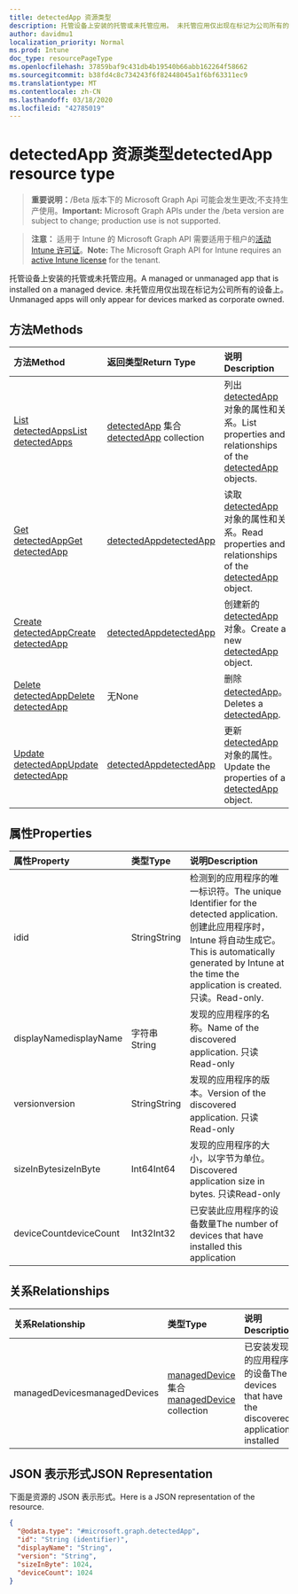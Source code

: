 ```yaml
---
title: detectedApp 资源类型
description: 托管设备上安装的托管或未托管应用。 未托管应用仅出现在标记为公司所有的设备上。
author: davidmu1
localization_priority: Normal
ms.prod: Intune
doc_type: resourcePageType
ms.openlocfilehash: 37859baf9c431db4b19540b66abb162264f58662
ms.sourcegitcommit: b38fd4c8c734243f6f82448045a1f6bf63311ec9
ms.translationtype: MT
ms.contentlocale: zh-CN
ms.lasthandoff: 03/18/2020
ms.locfileid: "42785019"
---
```

# <a name="detectedapp-resource-type"></a><span data-ttu-id="9f24d-104">detectedApp 资源类型</span><span class="sxs-lookup"><span data-stu-id="9f24d-104">detectedApp resource type</span></span>

> <span data-ttu-id="9f24d-105">**重要说明：**/Beta 版本下的 Microsoft Graph Api 可能会发生更改;不支持生产使用。</span><span class="sxs-lookup"><span data-stu-id="9f24d-105">**Important:** Microsoft Graph APIs under the /beta version are subject to change; production use is not supported.</span></span>

> <span data-ttu-id="9f24d-106">**注意：** 适用于 Intune 的 Microsoft Graph API 需要适用于租户的[活动 Intune 许可证](https://go.microsoft.com/fwlink/?linkid=839381)。</span><span class="sxs-lookup"><span data-stu-id="9f24d-106">**Note:** The Microsoft Graph API for Intune requires an [active Intune license](https://go.microsoft.com/fwlink/?linkid=839381) for the tenant.</span></span>

<span data-ttu-id="9f24d-107">托管设备上安装的托管或未托管应用。</span><span class="sxs-lookup"><span data-stu-id="9f24d-107">A managed or unmanaged app that is installed on a managed device.</span></span> <span data-ttu-id="9f24d-108">未托管应用仅出现在标记为公司所有的设备上。</span><span class="sxs-lookup"><span data-stu-id="9f24d-108">Unmanaged apps will only appear for devices marked as corporate owned.</span></span>

## <a name="methods"></a><span data-ttu-id="9f24d-109">方法</span><span class="sxs-lookup"><span data-stu-id="9f24d-109">Methods</span></span>
|<span data-ttu-id="9f24d-110">方法</span><span class="sxs-lookup"><span data-stu-id="9f24d-110">Method</span></span>|<span data-ttu-id="9f24d-111">返回类型</span><span class="sxs-lookup"><span data-stu-id="9f24d-111">Return Type</span></span>|<span data-ttu-id="9f24d-112">说明</span><span class="sxs-lookup"><span data-stu-id="9f24d-112">Description</span></span>|
|:---|:---|:---|
|[<span data-ttu-id="9f24d-113">List detectedApps</span><span class="sxs-lookup"><span data-stu-id="9f24d-113">List detectedApps</span></span>](../api/intune-devices-detectedapp-list.md)|<span data-ttu-id="9f24d-114">[detectedApp](../resources/intune-devices-detectedapp.md) 集合</span><span class="sxs-lookup"><span data-stu-id="9f24d-114">[detectedApp](../resources/intune-devices-detectedapp.md) collection</span></span>|<span data-ttu-id="9f24d-115">列出 [detectedApp](../resources/intune-devices-detectedapp.md) 对象的属性和关系。</span><span class="sxs-lookup"><span data-stu-id="9f24d-115">List properties and relationships of the [detectedApp](../resources/intune-devices-detectedapp.md) objects.</span></span>|
|[<span data-ttu-id="9f24d-116">Get detectedApp</span><span class="sxs-lookup"><span data-stu-id="9f24d-116">Get detectedApp</span></span>](../api/intune-devices-detectedapp-get.md)|[<span data-ttu-id="9f24d-117">detectedApp</span><span class="sxs-lookup"><span data-stu-id="9f24d-117">detectedApp</span></span>](../resources/intune-devices-detectedapp.md)|<span data-ttu-id="9f24d-118">读取 [detectedApp](../resources/intune-devices-detectedapp.md) 对象的属性和关系。</span><span class="sxs-lookup"><span data-stu-id="9f24d-118">Read properties and relationships of the [detectedApp](../resources/intune-devices-detectedapp.md) object.</span></span>|
|[<span data-ttu-id="9f24d-119">Create detectedApp</span><span class="sxs-lookup"><span data-stu-id="9f24d-119">Create detectedApp</span></span>](../api/intune-devices-detectedapp-create.md)|[<span data-ttu-id="9f24d-120">detectedApp</span><span class="sxs-lookup"><span data-stu-id="9f24d-120">detectedApp</span></span>](../resources/intune-devices-detectedapp.md)|<span data-ttu-id="9f24d-121">创建新的 [detectedApp](../resources/intune-devices-detectedapp.md) 对象。</span><span class="sxs-lookup"><span data-stu-id="9f24d-121">Create a new [detectedApp](../resources/intune-devices-detectedapp.md) object.</span></span>|
|[<span data-ttu-id="9f24d-122">Delete detectedApp</span><span class="sxs-lookup"><span data-stu-id="9f24d-122">Delete detectedApp</span></span>](../api/intune-devices-detectedapp-delete.md)|<span data-ttu-id="9f24d-123">无</span><span class="sxs-lookup"><span data-stu-id="9f24d-123">None</span></span>|<span data-ttu-id="9f24d-124">删除 [detectedApp](../resources/intune-devices-detectedapp.md)。</span><span class="sxs-lookup"><span data-stu-id="9f24d-124">Deletes a [detectedApp](../resources/intune-devices-detectedapp.md).</span></span>|
|[<span data-ttu-id="9f24d-125">Update detectedApp</span><span class="sxs-lookup"><span data-stu-id="9f24d-125">Update detectedApp</span></span>](../api/intune-devices-detectedapp-update.md)|[<span data-ttu-id="9f24d-126">detectedApp</span><span class="sxs-lookup"><span data-stu-id="9f24d-126">detectedApp</span></span>](../resources/intune-devices-detectedapp.md)|<span data-ttu-id="9f24d-127">更新 [detectedApp](../resources/intune-devices-detectedapp.md) 对象的属性。</span><span class="sxs-lookup"><span data-stu-id="9f24d-127">Update the properties of a [detectedApp](../resources/intune-devices-detectedapp.md) object.</span></span>|

## <a name="properties"></a><span data-ttu-id="9f24d-128">属性</span><span class="sxs-lookup"><span data-stu-id="9f24d-128">Properties</span></span>
|<span data-ttu-id="9f24d-129">属性</span><span class="sxs-lookup"><span data-stu-id="9f24d-129">Property</span></span>|<span data-ttu-id="9f24d-130">类型</span><span class="sxs-lookup"><span data-stu-id="9f24d-130">Type</span></span>|<span data-ttu-id="9f24d-131">说明</span><span class="sxs-lookup"><span data-stu-id="9f24d-131">Description</span></span>|
|:---|:---|:---|
|<span data-ttu-id="9f24d-132">id</span><span class="sxs-lookup"><span data-stu-id="9f24d-132">id</span></span>|<span data-ttu-id="9f24d-133">String</span><span class="sxs-lookup"><span data-stu-id="9f24d-133">String</span></span>|<span data-ttu-id="9f24d-134">检测到的应用程序的唯一标识符。</span><span class="sxs-lookup"><span data-stu-id="9f24d-134">The unique Identifier for the detected application.</span></span> <span data-ttu-id="9f24d-135">创建此应用程序时，Intune 将自动生成它。</span><span class="sxs-lookup"><span data-stu-id="9f24d-135">This is automatically generated by Intune at the time the application is created.</span></span> <span data-ttu-id="9f24d-136">只读。</span><span class="sxs-lookup"><span data-stu-id="9f24d-136">Read-only.</span></span>|
|<span data-ttu-id="9f24d-137">displayName</span><span class="sxs-lookup"><span data-stu-id="9f24d-137">displayName</span></span>|<span data-ttu-id="9f24d-138">字符串</span><span class="sxs-lookup"><span data-stu-id="9f24d-138">String</span></span>|<span data-ttu-id="9f24d-139">发现的应用程序的名称。</span><span class="sxs-lookup"><span data-stu-id="9f24d-139">Name of the discovered application.</span></span> <span data-ttu-id="9f24d-140">只读</span><span class="sxs-lookup"><span data-stu-id="9f24d-140">Read-only</span></span>|
|<span data-ttu-id="9f24d-141">version</span><span class="sxs-lookup"><span data-stu-id="9f24d-141">version</span></span>|<span data-ttu-id="9f24d-142">String</span><span class="sxs-lookup"><span data-stu-id="9f24d-142">String</span></span>|<span data-ttu-id="9f24d-143">发现的应用程序的版本。</span><span class="sxs-lookup"><span data-stu-id="9f24d-143">Version of the discovered application.</span></span> <span data-ttu-id="9f24d-144">只读</span><span class="sxs-lookup"><span data-stu-id="9f24d-144">Read-only</span></span>|
|<span data-ttu-id="9f24d-145">sizeInByte</span><span class="sxs-lookup"><span data-stu-id="9f24d-145">sizeInByte</span></span>|<span data-ttu-id="9f24d-146">Int64</span><span class="sxs-lookup"><span data-stu-id="9f24d-146">Int64</span></span>|<span data-ttu-id="9f24d-147">发现的应用程序的大小，以字节为单位。</span><span class="sxs-lookup"><span data-stu-id="9f24d-147">Discovered application size in bytes.</span></span> <span data-ttu-id="9f24d-148">只读</span><span class="sxs-lookup"><span data-stu-id="9f24d-148">Read-only</span></span>|
|<span data-ttu-id="9f24d-149">deviceCount</span><span class="sxs-lookup"><span data-stu-id="9f24d-149">deviceCount</span></span>|<span data-ttu-id="9f24d-150">Int32</span><span class="sxs-lookup"><span data-stu-id="9f24d-150">Int32</span></span>|<span data-ttu-id="9f24d-151">已安装此应用程序的设备数量</span><span class="sxs-lookup"><span data-stu-id="9f24d-151">The number of devices that have installed this application</span></span>|

## <a name="relationships"></a><span data-ttu-id="9f24d-152">关系</span><span class="sxs-lookup"><span data-stu-id="9f24d-152">Relationships</span></span>
|<span data-ttu-id="9f24d-153">关系</span><span class="sxs-lookup"><span data-stu-id="9f24d-153">Relationship</span></span>|<span data-ttu-id="9f24d-154">类型</span><span class="sxs-lookup"><span data-stu-id="9f24d-154">Type</span></span>|<span data-ttu-id="9f24d-155">说明</span><span class="sxs-lookup"><span data-stu-id="9f24d-155">Description</span></span>|
|:---|:---|:---|
|<span data-ttu-id="9f24d-156">managedDevices</span><span class="sxs-lookup"><span data-stu-id="9f24d-156">managedDevices</span></span>|<span data-ttu-id="9f24d-157">[managedDevice](../resources/intune-devices-manageddevice.md) 集合</span><span class="sxs-lookup"><span data-stu-id="9f24d-157">[managedDevice](../resources/intune-devices-manageddevice.md) collection</span></span>|<span data-ttu-id="9f24d-158">已安装发现的应用程序的设备</span><span class="sxs-lookup"><span data-stu-id="9f24d-158">The devices that have the discovered application installed</span></span>|

## <a name="json-representation"></a><span data-ttu-id="9f24d-159">JSON 表示形式</span><span class="sxs-lookup"><span data-stu-id="9f24d-159">JSON Representation</span></span>
<span data-ttu-id="9f24d-160">下面是资源的 JSON 表示形式。</span><span class="sxs-lookup"><span data-stu-id="9f24d-160">Here is a JSON representation of the resource.</span></span>
<!-- {
  "blockType": "resource",
  "keyProperty": "id",
  "@odata.type": "microsoft.graph.detectedApp"
}
-->
``` json
{
  "@odata.type": "#microsoft.graph.detectedApp",
  "id": "String (identifier)",
  "displayName": "String",
  "version": "String",
  "sizeInByte": 1024,
  "deviceCount": 1024
}
```



